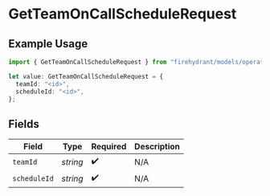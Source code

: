 # GetTeamOnCallScheduleRequest

## Example Usage

```typescript
import { GetTeamOnCallScheduleRequest } from "firehydrant/models/operations";

let value: GetTeamOnCallScheduleRequest = {
  teamId: "<id>",
  scheduleId: "<id>",
};
```

## Fields

| Field              | Type               | Required           | Description        |
| ------------------ | ------------------ | ------------------ | ------------------ |
| `teamId`           | *string*           | :heavy_check_mark: | N/A                |
| `scheduleId`       | *string*           | :heavy_check_mark: | N/A                |